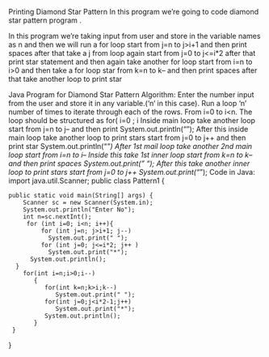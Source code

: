 Printing Diamond Star Pattern
In this program we’re going to code diamond star pattern program .

In this program we’re taking input from user and store in the variable names as n and then we will run a for loop start from j=n to j>i+1 and then print spaces after that take a j from loop again start from j=0 to j<=i*2 after that print star statement and then again take another for loop start from i=n to i>0 and then take a for loop star from k=n to k– and then print spaces after that take another loop to print star

Java Program for Diamond Star Pattern
Algorithm:
Enter the number input from the user and store it in any variable.(‘n‘ in this case).
Run a loop ‘n’ number of times to iterate through each of the rows. From i=0 to i<n. The loop should be structured as for( i=0 ; i
Inside main loop take another loop start from j=n to  j– and then print System.out.println(“”);
After this inside main loop take another loop to print stars start from  j=0 to j++ and then print star System.out.println(“*”)
After 1st mail loop take another 2nd main loop start from i=n to i–
Inside this take 1st inner loop start from k=n to k– and then print spaces  System.out.print(” “);
After this take another inner loop to print stars start from j=0 to j++ System.out.print(“*”);
Code in Java:
import java.util.Scanner;
public class Pattern1 {

	public static void main(String[] args) {
		Scanner sc = new Scanner(System.in);
		System.out.println("Enter No");
		int n=sc.nextInt();
		 for (int i=0; i<n; i++){ 
             for (int j=n; j>i+1; j--) 
               System.out.print(" "); 
             for (int j=0; j<=i*2; j++ ) 
               System.out.print("*"); 
          System.out.println(); 
      } 
		for(int i=n;i>0;i--)     
		   {
		      for(int k=n;k>i;k--)     
		         System.out.print(" ");    
		      for(int j=0;j<i*2-1;j++)     
		         System.out.print("*");    
		      System.out.println();     
		   }
	 }

}
